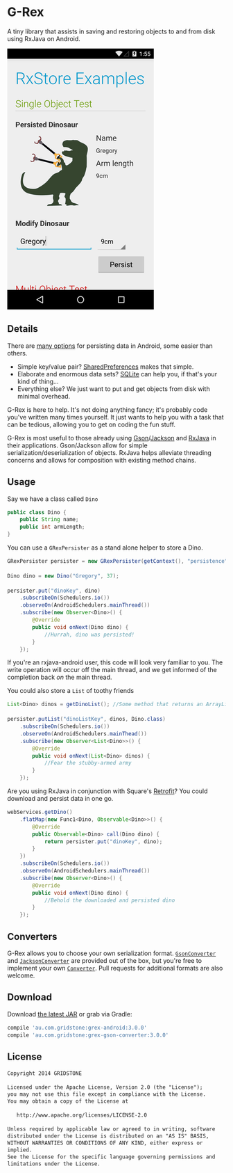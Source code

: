 G-Rex
=====

A tiny library that assists in saving and restoring objects to and from disk using RxJava on Android.

![](images/example.png)

Details
-------

There are [many options][1] for persisting data in Android, some easier than others.

* Simple key/value pair? [SharedPreferences][2] makes that simple.
* Elaborate and enormous data sets? [SQLite][3] can help you, if that's your kind of thing...
* Everything else? We just want to put and get objects from disk with minimal overhead.

G-Rex is here to help. It's not doing anything fancy; it's probably code you've written many times yourself. It just wants to help you with a task that can be tedious, allowing you to get on coding the fun stuff.

G-Rex is most useful to those already using [Gson][4]/[Jackson][8] and [RxJava][5] in their applications. Gson/Jackson allow for simple serialization/deserialization of objects. RxJava helps alleviate threading concerns and allows for composition with existing method chains.

Usage
-----

Say we have a class called `Dino`

```java
public class Dino {
	public String name;
	public int armLength;
}
```

You can use a `GRexPersister` as a stand alone helper to store a Dino.

```java
GRexPersister persister = new GRexPersister(getContext(), "persistence", new GsonConverter());

Dino dino = new Dino("Gregory", 37);

persister.put("dinoKey", dino)
	.subscribeOn(Schedulers.io())
	.observeOn(AndroidSchedulers.mainThread())
	.subscribe(new Observer<Dino>() {
		@Override
		public void onNext(Dino dino) {
			//Hurrah, dino was persisted!
		}
	});
```

If you're an rxjava-android user, this code will look very familiar to you. The write operation will occur off the main thread, and we get informed of the completion back *on* the main thread.

You could also store a `List` of toothy friends
```java
List<Dino> dinos = getDinoList(); //Some method that returns an ArrayList of Dinos.

persister.putList("dinoListKey", dinos, Dino.class)
	.subscribeOn(Schedulers.io())
	.observeOn(AndroidSchedulers.mainThead())
	.subscribe(new Observer<List<Dino>>() {
		@Override
		public void onNext(List<Dino> dinos) {
			//Fear the stubby-armed army
		} 
	});
```

Are you using RxJava in conjunction with Square's [Retrofit][6]? You could download and persist data in one go.

```java
webServices.getDino()
    .flatMap(new Func1<Dino, Observable<Dino>>() {
        @Override
        public Observable<Dino> call(Dino dino) {
            return persister.put("dinoKey", dino);
        }
    })
    .subscribeOn(Schedulers.io())
    .observeOn(AndroidSchedulers.mainThread())
    .subscribe(new Observer<Dino>() {
        @Override
        public void onNext(Dino dino) {
            //Behold the downloaded and persisted dino
        }
    });
```

Converters
----------

G-Rex allows you to choose your own serialization format. [`GsonConverter`][9] and [`JacksonConverter`][10] are provided out of the box, but you're free to implement your own [`Converter`][11]. Pull requests for additional formats are also welcome.

Download
--------

Download [the latest JAR][7] or grab via Gradle:
```groovy
compile 'au.com.gridstone:grex-android:3.0.0'
compile 'au.com.gridstone:grex-gson-converter:3.0.0'
```

License
--------

    Copyright 2014 GRIDSTONE

    Licensed under the Apache License, Version 2.0 (the "License");
    you may not use this file except in compliance with the License.
    You may obtain a copy of the License at

       http://www.apache.org/licenses/LICENSE-2.0

    Unless required by applicable law or agreed to in writing, software
    distributed under the License is distributed on an "AS IS" BASIS,
    WITHOUT WARRANTIES OR CONDITIONS OF ANY KIND, either express or implied.
    See the License for the specific language governing permissions and
    limitations under the License.

 [1]: http://developer.android.com/guide/topics/data/data-storage.html
 [2]: http://developer.android.com/reference/android/content/SharedPreferences.html
 [3]: http://developer.android.com/reference/android/database/sqlite/SQLiteOpenHelper.html
 [4]: https://code.google.com/p/google-gson/
 [5]: https://github.com/ReactiveX/RxJava
 [6]: http://square.github.io/retrofit/
 [7]: https://repository.sonatype.org/service/local/artifact/maven/redirect?r=central-proxy&g=au.com.gridstone&a=grex&v=LATEST
 [8]: http://jackson.codehaus.org/
 [9]: https://github.com/Naturally-Being/G-Rex/blob/master/converters/gson-converter/src/main/java/au/com/gridstone/grex/converters/GsonConverter.java
 [10]: https://github.com/Naturally-Being/G-Rex/blob/master/converters/jackson-converter/src/main/java/au/com/gridstone/grex/converters/JacksonConverter.java
 [11]: https://github.com/Naturally-Being/G-Rex/blob/master/grex/src/main/java/au/com/gridstone/grex/converter/Converter.java